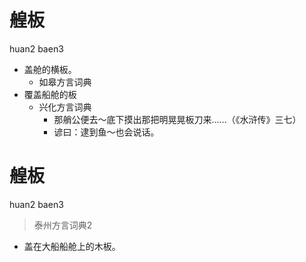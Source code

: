 # 艎板
huan2 baen3
+ 盖舱的横板。
  * 如皋方言词典
+ 覆盖船舱的板
  * 兴化方言词典
    - 那艄公便去～底下摸出那把明晃晃板刀来……（《水浒传》三七）
    - 谚曰：逮到鱼～也会说话。


# 艎板
huan2 baen3
> 泰州方言词典2
- 盖在大船船舱上的木板。
